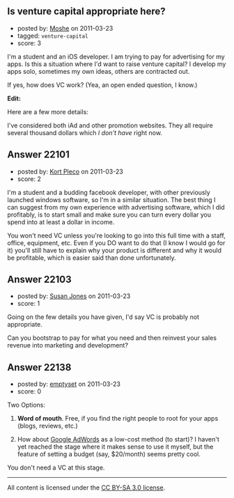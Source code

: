 ## Is venture capital appropriate here?

- posted by: [Moshe](https://stackexchange.com/users/-1/4229-moshe) on 2011-03-23
- tagged: `venture-capital`
- score: 3

I'm a student and  an iOS developer. I am trying to pay for advertising for my apps. Is this a situation where I'd want to raise venture capital? I develop my apps solo, sometimes my own ideas, others are contracted out.

If yes, how does VC work? (Yea, an open ended question, I know.)

**Edit:**

Here are a few more details: 

I've considered both iAd and other promotion websites. They all require several thousand dollars which *I don't have* right now. 


## Answer 22101

- posted by: [Kort Pleco](https://stackexchange.com/users/-1/7876-kort-pleco) on 2011-03-23
- score: 2

I'm a student and a budding facebook developer, with other previously launched windows software, so I'm in a similar situation. The best thing I can suggest from my own experience with advertising software, which I did profitably, is to start small and make sure you can turn every dollar you spend into at least a dollar in income. 

You won't need VC unless you're looking to go into this full time with a staff, office, equipment, etc. Even if you DO want to do that (I know I would go for it) you'll still have to explain why your product is different and why it would be profitable, which is easier said than done unfortunately. 


## Answer 22103

- posted by: [Susan Jones](https://stackexchange.com/users/-1/2737-susan-jones) on 2011-03-23
- score: 1

Going on the few details you have given, I'd say VC is probably not appropriate. 

Can you bootstrap to pay for what you need and then reinvest your sales revenue into marketing and development?


## Answer 22138

- posted by: [emptyset](https://stackexchange.com/users/-1/7511-emptyset) on 2011-03-23
- score: 0

<p>Two Options:</p>

<ol>
<li><p><strong>Word of mouth</strong>.  Free, if you find the right people to root for your apps (blogs, reviews, etc.)</p></li>
<li><p>How about <a href="https://adwords.google.com/" rel="nofollow">Google AdWords</a> as a low-cost method (to start)?  I haven't yet reached the stage where it makes sense to use it myself, but the feature of setting a budget (say, $20/month) seems pretty cool.</p></li>
</ol>

<p>You don't need a VC at this stage.</p>




---

All content is licensed under the [CC BY-SA 3.0 license](https://creativecommons.org/licenses/by-sa/3.0/).

